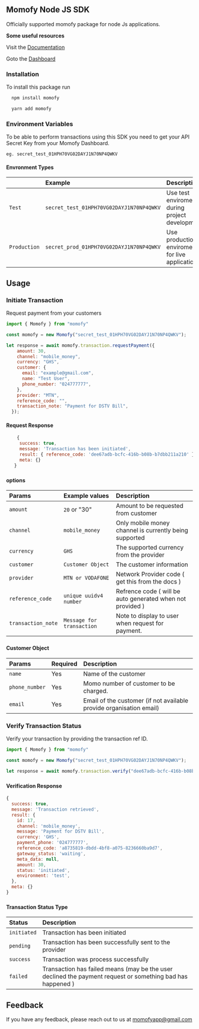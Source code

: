 
## Momofy Node JS SDK 

Officially supported momofy package for node Js applications.


**Some useful resources**

Visit the [Documentation](https://momofy.readme.io/)

Goto the  [Dashboard](https://app.momofy.com/)









### Installation

To install this package run

```bash
  npm install momofy
```
```bash
  yarn add momofy
```


### Environment Variables

To be able to perform transactions using this SDK you need to get your API Secret Key from your Momofy Dashboard.

`eg. secret_test_01HPH70VG02DAYJ1N70NP4QWKV`




#### Envronment Types


|  | Example     | Description                       |
| :-------- | :------- | :-------------------------------- |
| `Test`      | `secret_test_01HPH70VG02DAYJ1N70NP4QWKV` | Use test enviroment during project development |
| `Production`      | `secret_prod_01HPH70VG02DAYJ1N70NP4QWKV` | Use production enviroment for live application |



## Usage



### Initiate Transaction

Request payment from your customers

```js
import { Momofy } from "momofy"

const momofy = new Momofy("secret_test_01HPH70VG02DAYJ1N70NP4QWKV");

let response = await momofy.transaction.requestPayment({
    amount: 30,
    channel: "mobile_money",
    currency: "GHS",
    customer: {
      email: "example@gmail.com",
      name: "Test User",
      phone_number: "024777777",
    },
    provider: "MTN",
    reference_code: "",
    transaction_note: "Payment for DSTV Bill",
  });

```


#### Request Response

```js
    {
     success: true,
     message: 'Transaction has been initiated',
     result: { reference_code: 'dee67adb-bcfc-416b-b08b-b7dbb211a210' },
     meta: {}
   }

```
###
#### options


|  Params |   Example values  | Description                       |
| :-------- | :------- | :-------------------------------- |
| `amount`      | `20` or "30" | Amount to be requested from customer |
| `channel`      | `mobile_money` | Only mobile money channel is currently being supported |
| `currency`      | `GHS` | The supported currency from the provider |    
| `customer`      | `Customer Object`  | The customer information|   
| `provider`      | `MTN or VODAFONE`  | Network Provider code ( get this from the docs )|  
| `reference_code`      | `unique uuidv4 number`  | Refrence code ( will be auto generated when not provided )|  
| `transaction_note`      | `Message for transaction`  |Note to display to user when request for payment.| 

###
#### Customer Object

|  Params |   Required  | Description                       |
| :-------- | :------- | :-------------------------------- |
| `name`      | Yes | Name of the customer |
| `phone_number`      | Yes | Momo number of customer to be charged. |
| `email`      | Yes | Email of the customer (if not available provide organisation email)|




### Verify Transaction Status

Verify your transaction by providing the transaction ref ID. 

```js
import { Momofy } from "momofy"

const momofy = new Momofy("secret_test_01HPH70VG02DAYJ1N70NP4QWKV");

let response = await momofy.transaction.verify("dee67adb-bcfc-416b-b08b-b7dbb211a210");
```
###

#### Verification Response


```js
{
  success: true,
  message: 'Transaction retrieved',
  result: {
    id: 17,
    channel: 'mobile_money',
    message: 'Payment for DSTV Bill',
    currency: 'GHS',
    payment_phone: '024777777',
    reference_code: 'a8735819-dbdd-4bf8-a075-8236660ba9d7',
    gateway_status: 'waiting',
    meta_data: null,
    amount: 30,
    status: 'initiated',
    environment: 'test',
  },
  meta: {}
}

```

###

#### Transaction Status Type

|  Status |  Description                       |
| :-------- | :------- | 
| `initiated`      | Transaction has been initiated|
| `pending`      | Transaction has been successfully sent to the provider |
| `success`      | Transaction was process successfully|
| `failed`      | Transaction has failed means (may be the user declined the payment request or something bad has happened )|

## Feedback

If you have any feedback, please reach out to us at momofyapp@gmail.com

